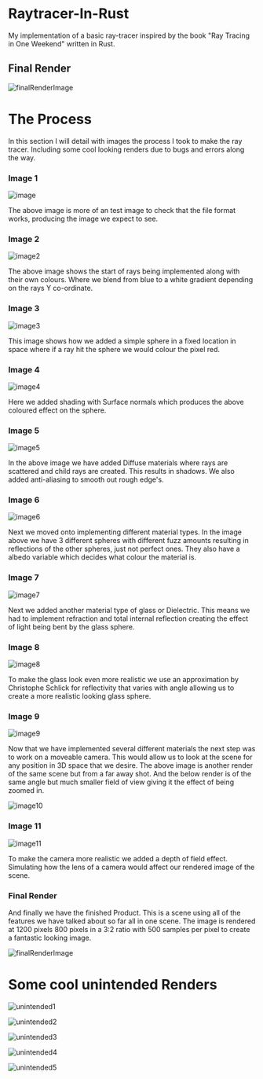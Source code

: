 # Raytracer-In-Rust
My implementation of a basic ray-tracer inspired by the book "Ray Tracing in One Weekend" written in Rust.

## Final Render
![finalRenderImage]

[finalRenderImage]: https://i.imgur.com/tUKl22R.png

# The Process

In this section I will detail with images the process I took to make the ray tracer. Including some cool looking renders due to bugs and errors along the way.

### Image 1
![image]

[image]: https://i.imgur.com/XQtc9Qm.png

The above image is more of an test image to check that the file format works, producing the image we expect to see.

### Image 2
![image2]

[image2]: https://i.imgur.com/nkT7Aja.png

The above image shows the start of rays being implemented along with their own colours. Where we blend from blue to a white gradient depending on the rays Y co-ordinate.

### Image 3
![image3]

[image3]: https://i.imgur.com/OZ3YfDa.png

This image shows how we added a simple sphere in a fixed location in space where if a ray hit the sphere we would colour the pixel red.

### Image 4
![image4]

[image4]: https://i.imgur.com/k0CvVfk.png

Here we added shading with Surface normals which produces the above coloured effect on the sphere.

### Image 5
![image5]

[image5]: https://i.imgur.com/06IN5HA.png

In the above image we have added Diffuse materials where rays are scattered and child rays are created. This results in shadows. We also added anti-aliasing to smooth out rough edge's. 

### Image 6
![image6]

[image6]: https://i.imgur.com/eFDvESL.png

Next we moved onto implementing different material types. In the image above we have 3 different spheres with different fuzz amounts resulting in reflections of the other spheres, just not perfect ones. They also have a albedo variable which decides what colour the material is.

### Image 7
![image7]

[image7]: https://i.imgur.com/JbrC6Pg.png

Next we added another material type of glass or Dielectric. This means we had to implement refraction and total internal reflection creating the effect of light being bent by the glass sphere.

### Image 8
![image8]

[image8]: https://i.imgur.com/JZk9z7r.png

To make the glass look even more realistic we use an approximation by Christophe Schlick for reflectivity that varies with angle allowing us to create a more realistic looking glass sphere.

### Image 9
![image9]

[image9]: https://i.imgur.com/QLXBfFZ.png

Now that we have implemented several different materials the next step was to work on a moveable camera. This would allow us to look at the scene for any position in 3D space that we desire. The above image is another render of the same scene but from a far away shot. And the below render is of the same angle but much smaller field of view giving it the effect of being zoomed in.

![image10]

[image10]: https://i.imgur.com/8qKTJ24.png

### Image 11
![image11]

[image11]: https://i.imgur.com/FSGscnO.png

To make the camera more realistic we added a depth of field effect. Simulating how the lens of a camera would affect our rendered image of the scene.

### Final Render

And finally we have the finished Product. This is a scene using all of the features we have talked about so far all in one scene. The image is rendered at 1200 pixels 800 pixels in a 3:2 ratio with 500 samples per pixel to create a fantastic looking image.

![finalRenderImage]

# Some cool unintended Renders

![unintended1]

[unintended1]: https://i.imgur.com/nNGCC2R.png

![unintended2]

[unintended2]: https://i.imgur.com/G4eoujU.png

![unintended3]

[unintended3]: https://i.imgur.com/hQoPczR.png

![unintended4]

[unintended4]: https://i.imgur.com/dxnunZ8.png

![unintended5]

[unintended5]: https://i.imgur.com/NWl3kGj.png